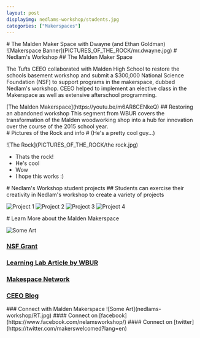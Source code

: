```yaml
---
layout: post
displayimg: nedlams-workshop/students.jpg
categories: ["Makerspaces"]
---
```

<div class="site_title" markdown="1">
# The Malden Maker Space with Dwayne (and Ethan Goldman)
</div>

<div class="image_text_overlay" markdown="1">
![Makerspace Banner](PICTURES_OF_THE_ROCK/mr.dwayne.jpg)
# Nedlam's Workshop
## The Malden Maker Space

The Tufts CEEO collaborated with Malden High School to restore the schools basement workshop
and submit a $300,000 National Science Foundation (NSF) to support programs in the makerspace, dubbed Nedlam's workshop.
CEEO helped to implement an elective class in the Makerspace as well as extensive afterschool programming.
</div>

<div class="video_text_overlay" markdown="1">
[The Malden Makerspace](https://youtu.be/m6AR8CENkeQ)
## Restoring an abandoned workshop
This segment from WBUR covers the transformation of the Malden woodworking shop into a hub for innovation over the course of the 2015 school year.
</div>

<div class="free_write" markdown="1">
# Pictures of the Rock and info
# (He's a pretty cool guy...)

![The Rock](PICTURES_OF_THE_ROCK/the rock.jpg)
- Thats the rock!
- He's cool
- Wow
- I hope this works :)
</div>

<div class="free_write" markdown="1">
# Nedlam's Workshop student projects
##  Students can exercise their creativity in Nedlam's workshop to create a variety of projects

![Project 1](nedlams-workshop/project1.jpg)
![Project 2](nedlams-workshop/project2.jpg)
![Project 3](nedlams-workshop/project3.jpg)
![Project 4](nedlams-workshop/project4.jpg)
</div>

<div class="free_write" markdown="1">
# Learn More about the Malden Makerspace

![Some Art](nedlams-workshop/clutter.jpg)

### [NSF Grant](https://www.nsf.gov/discoveries/disc_summ.jsp?cntn_id=135609)
### [Learning Lab Article by WBUR](http://learninglab.legacy.wbur.org/2015/03/11/inquiry-based-arts-and-engineering-space-enriches-student-learning/)
### [Makespace Network](https://blog.tuftsceeo.org/2015/04/21/nedlams-workshop/)
### [CEEO Blog](https://blog.tuftsceeo.org/2015/04/21/nedlams-workshop/)
</div>

<div class="free_write" markdown="1">
### Connect with Malden Makerspace
![Some Art](nedlams-workshop/RT.jpg)
#### Connect on [facebook](https://www.facebook.com/nelamsworkshop/)
#### Connect on [twitter](https://twitter.com/makerswelcomed?lang=en)

</div>
